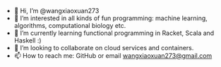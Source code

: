 - 👋 Hi, I’m @wangxiaoxuan273
- 👀 I’m interested in all kinds of fun programming: machine learning, algorithms, computational biology etc.
- 🌱 I’m currently learning functional programming in Racket, Scala and Haskell :)
- 💞️ I’m looking to collaborate on cloud services and containers.
- 📫 How to reach me: GitHub or email wangxiaoxuan273@gmail.com

<!---
wangxiaoxuan273/wangxiaoxuan273 is a ✨ special ✨ repository because its `README.md` (this file) appears on your GitHub profile.
You can click the Preview link to take a look at your changes.
--->
